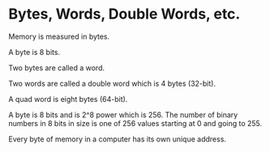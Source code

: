 # Bytes, Words, Double Words, etc.

Memory is measured in bytes.

A byte is 8 bits.

Two bytes are called a word.

Two words are called a double word which is 4 bytes (32-bit).

A quad word is eight bytes (64-bit).

A byte is 8 bits and is 2^8 power which is 256. The number of binary numbers in 8 bits in size is one of 256 values starting at 0 and going to 255.&#x20;

Every byte of memory in a computer has its own unique address.&#x20;

